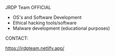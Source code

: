 JRDP Team OFFICIAL
-  OS's and Software Development
-  Ethical hacking tools/software
-  Malware development (educational purposes)
  
  CONTACT:

   https://jrdpteam.netlify.app/

